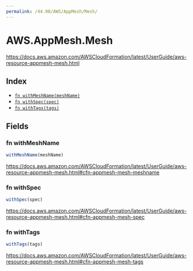 ```yaml
---
permalink: /44.00/AWS/AppMesh/Mesh/
---
```


# AWS.AppMesh.Mesh

https://docs.aws.amazon.com/AWSCloudFormation/latest/UserGuide/aws-resource-appmesh-mesh.html

## Index

* [`fn withMeshName(meshName)`](#fn-withmeshname)
* [`fn withSpec(spec)`](#fn-withspec)
* [`fn withTags(tags)`](#fn-withtags)

## Fields

### fn withMeshName

```ts
withMeshName(meshName)
```

https://docs.aws.amazon.com/AWSCloudFormation/latest/UserGuide/aws-resource-appmesh-mesh.html#cfn-appmesh-mesh-meshname

### fn withSpec

```ts
withSpec(spec)
```

https://docs.aws.amazon.com/AWSCloudFormation/latest/UserGuide/aws-resource-appmesh-mesh.html#cfn-appmesh-mesh-spec

### fn withTags

```ts
withTags(tags)
```

https://docs.aws.amazon.com/AWSCloudFormation/latest/UserGuide/aws-resource-appmesh-mesh.html#cfn-appmesh-mesh-tags